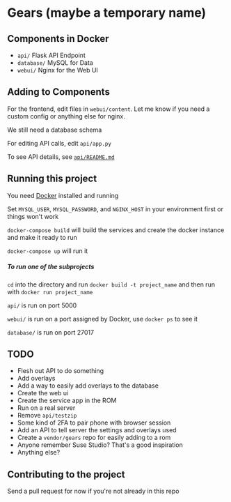Gears (maybe a temporary name)
======

Components in Docker
------
  - `api/` Flask API Endpoint
  - `database/` MySQL for Data
  - `webui/` Nginx for the Web UI

Adding to Components
------
For the frontend, edit files in `webui/content`. Let me know if you need a custom config or anything else for nginx.

We still need a database schema

For editing API calls, edit `api/app.py`

To see API details, see [`api/README.md`](api/README.md)


Running this project
------
You need [Docker](docker.com) installed and running

Set `MYSQL_USER`, `MYSQL_PASSWORD`, and `NGINX_HOST` in your environment first or things won't work

`docker-compose build` will build the services and create the docker instance and make it ready to run

`docker-compose up` will run it

##### To run one of the subprojects

`cd` into the directory and run `docker build -t project_name` and then run with `docker run project_name`

`api/` is run on port 5000

`webui/` is run on a port assigned by Docker, use `docker ps` to see it

`database/` is run on port 27017

TODO
------
 - Flesh out API to do something
 - Add overlays
 - Add a way to easily add overlays to the database
 - Create the web ui
 - Create the service app in the ROM
 - Run on a real server
 - Remove `api/testzip`
 - Some kind of 2FA to pair phone with browser session
 - Add an API to tell server the settings and overlays used
 - Create a `vendor/gears` repo for easily adding to a rom
 - Anyone remember Suse Studio? That's a good inspiration
 - Anything else?

Contributing to the project
------
Send a pull request for now if you're not already in this repo
